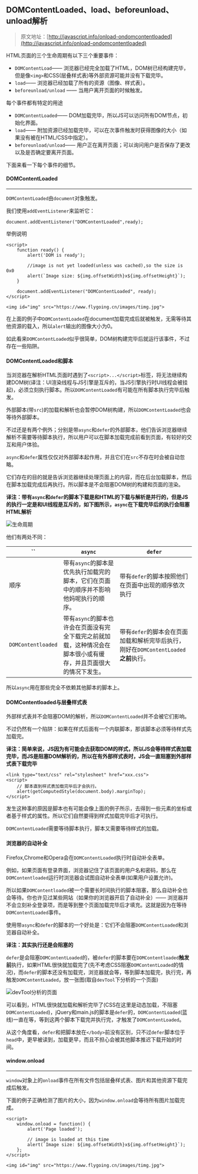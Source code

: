 ## DOMContentLoaded、load、beforeunload、unload解析
> 原文地址：[http://javascript.info/onload-ondomcontentloaded](http://javascript.info/onload-ondomcontentloaded)

HTML页面的三个生命周期有以下三个重要事件：
- ```DOMContentLoad```—— 浏览器已经完全加载了HTML，DOM树已经构建完毕，但是像```<img>```和CSS(层叠样式表)等外部资源可能并没有下载完毕。
- ```load```—— 浏览器已经加载了所有的资源（图像、样式表）。
- ```beforeunload/unload``` —— 当用户离开页面的时候触发。

每个事件都有特定的用途
- ```DOMContentLoaded```—— DOM加载完毕，所以JS可以访问所有DOM节点，初始化界面。
- ```load```—— 附加资源已经加载完毕，可以在次事件触发时获得图像的大小（如果没有被在HTML/CSS中指定）。
- ```beforeunload/unload```—— 用户正在离开页面；可以询问用户是否保存了更改以及是否确定要离开页面。

下面来看一下每个事件的细节。
#### DOMContentLoaded
---
```DOMContentLoaded```由```document```对象触发。

我们使用```addEventListener```来监听它：
```
document.addEventListener("DOMContentLoaded",ready);
```
举例说明
```
<script>
    function ready() {
        alert('DOM is ready');
        
        //image is not yet loaded(unless was cached),so the size is 0x0
        alert(`Image size: ${img.offsetWidth}x${img.offsetHeight}`);
    }
    
    document.addEventListener("DOMContentLoaded", ready);
</script>

<img id="img" src="https://www.flygoing.cn/images/timg.jpg">
```
在上面的例子中```DOMContentLoaded```在document加载完成后就被触发，无需等待其他资源的载入，所以```alert```输出的图像大小为0。

如此看来```DOMContentLoaded```似乎很简单，DOM树构建完毕后就运行该事件，不过存在一些陷阱。

#### DOMContentLoaded和脚本
当浏览器在解析HTML页面时遇到了```<script>...</script>```标签，将无法继续构建DOM树(译注：UI渲染线程与JS引擎是互斥的，当JS引擎执行时UI线程会被挂起)，必须立刻执行脚本。所以```DOMContentLoaded```有可能在所有脚本执行完毕后触发。

外部脚本(带```src```)的加载和解析也会暂停DOM树构建，所以```DOMContentLoaded```也会等待外部脚本。

不过还是有两个例外；分别是带```async```和```defer```的外部脚本，他们告诉浏览器继续解析不需要等待脚本执行，所以用户可以在脚本加载完成前看到页面，有较好的交互和用户体验。

```async```和```defer```属性仅仅对外部脚本起作用，并且它们在```src```不存在时会被自动忽略。

它们存在的目的就是告诉浏览器继续处理页面上的内容，而在后台加载脚本，然后在脚本加载完成后再执行。所以脚本是不会阻塞DOM树的构建和页面的渲染。

**译注：带有```async```和```defer```的脚本下载是和HTML的下载与解析是并行的，但是JS的执行一定是和UI线程是互斥的，如下图所示，```async```在下载完毕后的执行会阻塞HTML解析**

![生命周期](https://www.flygoing.cn/images/2019-7-10/life-cycle.png)

他们有两处不同：

`` | ```async``` | ```defer```
---|---|---
顺序 | 带有```async```的脚本是优先执行加载完的脚本，它们在页面中的顺序并不影响他妈呢执行的顺序。| 带有```defer```的脚本按照他们在页面中出现的顺序依次执行
```DOMContentloaded``` | 带有```async```的脚本也许会在页面没有完全下载完之前就加载，这种情况会在脚本很小或有缓存，并且页面很大的情况下发生。| 带有```defer```的脚本会在页面加载和解析完毕后执行，刚好在```DOMContentLoaded```**之前**执行。

所以```async```用在那些完全不依赖其他脚本的脚本上。
#### DOMContentloaded与层叠样式表
外部样式表并不会阻塞DOM的解析，所以```DOMContentLoaded```并不会被它们影响。

不过仍然有一个陷阱：如果在样式后面有一个内联脚本，那该脚本必须等待样式先加载完。

**译注：简单来说，JS因为有可能会去获取DOM的样式，所以JS会等待样式表加载完毕，而JS是阻塞DOM解析的，所以在有外部样式表时，JS会一直阻塞到外部样式表下载完毕**

```
<link type="text/css" rel="stylesheet" href="xxx.css">
<script>
    // 脚本直到样式表加载完毕后才会执行。
    alert(getComputedStyle(document.body).marginTop);
</script>
```
发生这种事的原因是脚本也有可能会像上面的例子所示，去得到一些元素的坐标或者基于样式的属性。所以它们自然要得到样式加载完毕后才可执行。

```DOMContentLoaded```需要等待脚本执行，脚本又需要等待样式的加载。
#### 浏览器的自动补全
Firefox,Chrome和Opera会在```DOMContentLoaded```执行时自动补全表单。

例如，如果页面有登录界面，浏览器记住了该页面的用户名和密码，那么在```DOMContentloaded```运行时浏览器会试图自动补全表单(如果用户设置允许)。

所以如果```DOMContentloaded```被一个需要长时间执行的脚本阻塞，那么自动补全也会等待。你也许见过某些网站（如果你的浏览器开启了自动补全）—— 浏览器并不会立刻补全登录项，而是等到整个页面加载完毕后才填充。这就是因为在等待```DOMContentLoaded```事件。

使用带```async```和```defer```的脚本的一个好处是：它们不会阻塞```DOMContentLoaded```和浏览器自动补全。

**译注：其实执行还是会阻塞的**

```defer```是会阻塞```DOMContentLoaded```的，被```defer```的脚本要在```DOMContentloaded```**触发前**执行，如果HTML很快就加载完了(先不考虑CSS阻塞```DOMContentLoaded```的情况)，而```defer```的脚本还没有加载完，浏览器就会等，等到脚本加载完，执行完，再触发```DOMContentLoaded```，放一张图(取自```devTool```下分析的一个页面)

![devTool分析的页面](https://www.flygoing.cn/images/2019-7-10/devtool-analyse.png)

可以看到，HTML很快就加载和解析完毕了(CSS在这里是动态加载，不阻塞```DOMContentLoaded```)，jQuery和main.js的脚本是```defer```的，```DOMContentLoaded```(蓝线)一直在等，等到这两个脚本下载完并执行完，才触发了```DOMContentLoaded```。

从这个角度看，```defer```和把脚本放在```</body>```前没有区别，只不过```defer```脚本位于```head```中，更早被读到，加载更早，而且不担心会被其他脚本推迟下载开始的时间。

#### window.onload
---

```window```对象上的```onload```事件在所有文件包括层叠样式表、图片和其他资源下载完成后触发。

下面的例子正确检测了图片的大小，因为```window.onload```会等待所有图片加载完成。
```
<script>
    window.onload = function() {
        alert('Page loaded');
        
        // image is loaded at this time
        alert(`Image size: ${img.offsetWidth}x${img.offsetHeight}`);
    };
</script>

<img id="img" src="https://www.flygoing.cn/images/timg.jpg">
```